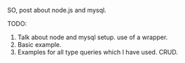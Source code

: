 SO, post about node.js and mysql.


TODO:

1. Talk about node and mysql setup. use of a wrapper.
2. Basic example.
3. Examples for all type queries which I have used. CRUD.